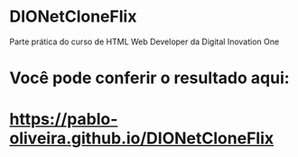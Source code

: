 # DIONetCloneFlix
Parte prática do curso de HTML Web Developer da Digital Inovation One
# Você pode conferir o resultado aqui:
# https://pablo-oliveira.github.io/DIONetCloneFlix
